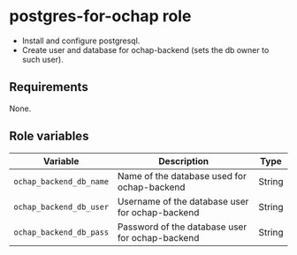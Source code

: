 # postgres-for-ochap role

- Install and configure postgresql.
- Create user and database for ochap-backend (sets the db owner to such user).

## Requirements

None.

## Role variables

Variable                | Description                                     | Type    |
--------                | -----------                                     | ----    |
`ochap_backend_db_name` | Name of the database used for ochap-backend     | String  |
`ochap_backend_db_user` | Username of the database user for ochap-backend | String  |
`ochap_backend_db_pass` | Password of the database user for ochap-backend | String  |
